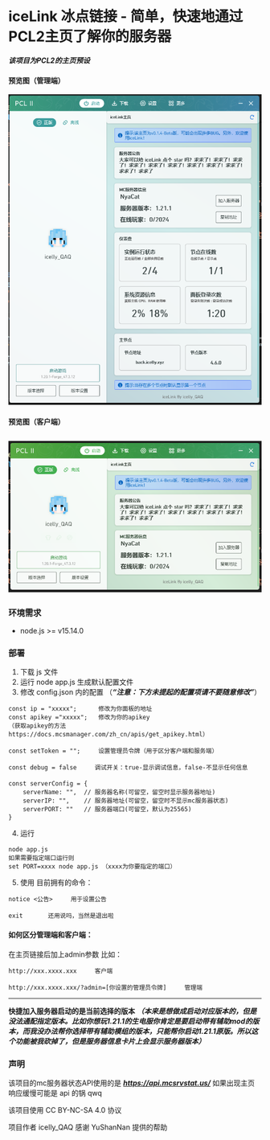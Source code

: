 # iceLink 冰点链接 - 简单，快速地通过PCL2主页了解你的服务器

***该项目为PCL2的主页预设***
#### 预览图（管理端）
![管理端预览图](./assets/ser.png)
#### 预览图（客户端）
![客户端端预览图](./assets/c.png)
------

### 环境需求
+ node.js >= v15.14.0

### 部署
1. 下载 js 文件
2. 运行 node app.js 生成默认配置文件
3. 修改 config.json 内的配置 （***“注意：下方未提起的配置项请不要随意修改”***）
```
const ip = "xxxxx";      修改为你面板的地址
const apikey ="xxxxx";   修改为你的apikey
（获取apikey的方法https://docs.mcsmanager.com/zh_cn/apis/get_apikey.html）

const setToken = "";     设置管理员令牌（用于区分客户端和服务端）

const debug = false     调试开关：true-显示调试信息，false-不显示任何信息

const serverConfig = {
    serverName: "",  // 服务器名称(可留空，留空时显示服务器地址)
    serverIP: "",    // 服务器地址(可留空，留空时不显示mc服务器状态)
    serverPORT: ""   // 服务器端口(可留空，默认为25565)
}
```
4. 运行
```
node app.js
如果需要指定端口运行则
set PORT=xxxx node app.js （xxxx为你要指定的端口）
```

5. 使用
目前拥有的命令：
```
notice <公告>     用于设置公告

exit       还用说吗，当然是退出啦
```

#### 如何区分管理端和客户端：
在主页链接后加上admin参数
比如：
```
http://xxx.xxxx.xxx     客户端

http://xxx.xxxx.xxx/?admin=[你设置的管理员令牌]     管理端
```

----
**快捷加入服务器启动的是当前选择的版本** ***（本来是想做成启动对应版本的，但是没法通配指定版本。比如你想玩1.21.1的生电服你肯定是要启动带有辅助mod的版本，而我没办法帮你选择带有辅助模组的版本，只能帮你启动1.21.1原版。所以这个功能被我砍掉了，但是服务器信息卡片上会显示服务器版本）***

### 声明
该项目的mc服务器状态API使用的是 ***https://api.mcsrvstat.us/*** 如果出现主页响应缓慢可能是 api 的锅 qwq


该项目使用 CC BY-NC-SA 4.0 协议


项目作者 icelly_QAQ
感谢 YuShanNan 提供的帮助

